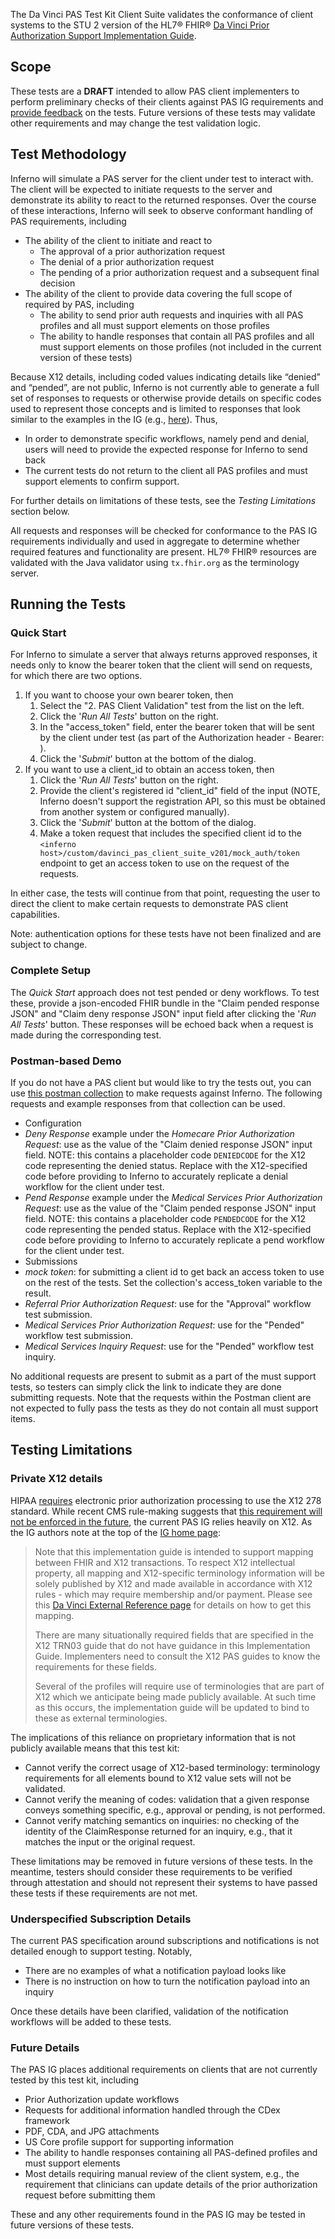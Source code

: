 The Da Vinci PAS Test Kit Client Suite validates the conformance of client
systems to the STU 2 version of the HL7® FHIR®
[Da Vinci Prior Authorization Support Implementation Guide](https://hl7.org/fhir/us/davinci-pas/STU2/).

## Scope

These tests are a **DRAFT** intended to allow PAS client implementers to perform
preliminary checks of their clients against PAS IG requirements and [provide
feedback](https://github.com/inferno-framework/davinci-pas-test-kit/issues)
on the tests. Future versions of these tests may validate other
requirements and may change the test validation logic.

## Test Methodology

Inferno will simulate a PAS server for the client under test to interact with. The client
will be expected to initiate requests to the server and demonstrate its ability to react
to the returned responses. Over the course of these interactions,
Inferno will seek to observe conformant handling of PAS requirements, including
- The ability of the client to initiate and react to
    - The approval of a prior authorization request
    - The denial of a prior authorization request
    - The pending of a prior authorization request and a subsequent final decision
- The ability of the client to provide data covering the full scope of required by PAS, including
    - The ability to send prior auth requests and inquiries with all PAS profiles and all must support elements on
    those profiles
    - The ability to handle responses that contain all PAS profiles and all must support elements on those
    profiles (not included in the current version of these tests)

Because X12 details, including coded values indicating details like “denied” and “pended”,
are not public, Inferno is not currently able to generate a full set of responses to requests
or otherwise provide details on specific codes used to represent those concepts
and is limited to responses that look similar to the examples in the IG (e.g., [here](https://hl7.org/fhir/us/davinci-pas/STU2/Bundle-ReferralAuthorizationResponseBundleExample.html)).
Thus,

- In order to demonstrate specific workflows, namely pend and denial, users will need to provide the expected
response for Inferno to send back
- The current tests do not return to the client all PAS profiles and must support elements to confirm support.

For further details on limitations of these tests, see the *Testing Limitations* section below.

All requests and responses will be checked for conformance to the PAS
IG requirements individually and used in aggregate to determine whether
required features and functionality are present. HL7® FHIR® resources are
validated with the Java validator using `tx.fhir.org` as the terminology server.

## Running the Tests

### Quick Start

For Inferno to simulate a server that always returns approved responses, it needs
only to know the bearer token that the client will send on requests, for which there are two options.

1. If you want to choose your own bearer token, then
    1. Select the "2. PAS Client Validation" test from the list on the left.
    2. Click the '*Run All Tests*' button on the right.
    3. In the "access_token" field, enter the bearer token that will be sent by the client under test (as part
        of the Authorization header - Bearer: <provided value>).
    4. Click the '*Submit*' button at the bottom of the dialog.
2. If you want to use a client_id to obtain an access token, then
    1. Click the '*Run All Tests*' button on the right.
    2. Provide the client's registered id "client_id" field of the input (NOTE, Inferno doesn't support the
        registration API, so this must be obtained from another system or configured manually).
    3. Click the '*Submit*' button at the bottom of the dialog.
    4. Make a token request that includes the specified client id to the
        `<inferno host>/custom/davinci_pas_client_suite_v201/mock_auth/token` endpoint to get
        an access token to use on the request of the requests.

In either case, the tests will continue from that point, requesting the user to
direct the client to make certain requests to demonstrate PAS client capabilities.

Note: authentication options for these tests have not been finalized and are subject to change.

### Complete Setup

The *Quick Start* approach does not test pended or deny workflows. To test these, provide a
json-encoded FHIR bundle in the "Claim pended response JSON" and "Claim deny response JSON" input field after
clicking the '*Run All Tests*' button. These responses will be echoed back when a request
is made during the corresponding test.

### Postman-based Demo

If you do not have a PAS client but would like to try the tests out, you can use
[this postman collection](https://raw.githubusercontent.com/inferno-framework/davinci-pas-test-kit/blob/main/config/PAS%20Test%20Kit%20Client%20Test%20Demo.postman_collection.json)
to make requests against Inferno. The following requests and example responses from that collection can be used.

- Configuration
- *Deny Response* example under the *Homecare Prior Authorization Request*: use as the value of the
    "Claim denied response JSON" input field. NOTE: this contains a placeholder code `DENIEDCODE` for the
    X12 code representing the denied status. Replace with the X12-specified code before providing to Inferno
    to accurately replicate a denial workflow for the client under test.
- *Pend Response* example under the *Medical Services Prior Authorization Request*: use as the value of the
    "Claim pended response JSON" input field. NOTE: this contains a placeholder code `PENDEDCODE` for the
    X12 code representing the pended status. Replace with the X12-specified code before providing to Inferno
    to accurately replicate a pend workflow for the client under test.
- Submissions
- *mock token*: for submitting a client id to get back an access token to use on the rest of the tests. Set the
    collection's access_token variable to the result.
- *Referral Prior Authorization Request*: use for the "Approval" workflow test submission.
- *Medical Services Prior Authorization Request*: use for the "Pended" workflow test submission.
- *Medical Services Inquiry Request*: use for the "Pended" workflow test inquiry.

No additional requests are present to submit as a part of the must support tests, so
testers can simply click the link to indicate they are done submitting requests. Note
that the requests within the Postman client are not expected to fully pass the tests as they
do not contain all must support items.

## Testing Limitations

### Private X12 details

HIPAA [requires](https://hl7.org/fhir/us/davinci-pas/STU2/regulations.html) electronic prior authorization
processing to use the X12 278 standard. While recent CMS rule-making suggests that [this requirement
will not be enforced in the future](https://www.cms.gov/newsroom/fact-sheets/cms-interoperability-and-prior-authorization-final-rule-cms-0057-f),
the current PAS IG relies heavily on X12.  As the IG authors note at the
top of the [IG home page](https://hl7.org/fhir/us/davinci-pas/STU2/index.html):

> Note that this implementation guide is intended to support mapping between FHIR and X12 transactions. To respect
> X12 intellectual property, all mapping and X12-specific terminology information will be solely published by X12
> and made available in accordance with X12 rules - which may require membership and/or payment. Please see this
> [Da Vinci External Reference page](https://confluence.hl7.org/display/DVP/Da+Vinci+Reference+to+External+Standards+and+Terminologies)
> for details on how to get this mapping.
>
> There are many situationally required fields that are specified in the X12 TRN03 guide that do not have guidance
> in this Implementation Guide. Implementers need to consult the X12 PAS guides to know the requirements for these
> fields.
>
> Several of the profiles will require use of terminologies that are part of X12 which we anticipate being made
> publicly available. At such time as this occurs, the implementation guide will be updated to bind to these as
> external terminologies.

The implications of this reliance on proprietary information that is not publicly available means that this test
kit:

- Cannot verify the correct usage of X12-based terminology: terminology requirements for all elements bound to X12
value sets will not be validated.
- Cannot verify the meaning of codes: validation that a given response conveys something specific, e.g., approval
or pending, is not performed.
- Cannot verify matching semantics on inquiries: no checking of the identity of the ClaimResponse returned for an
inquiry, e.g., that it matches the input or the original request.

These limitations may be removed in future versions of these tests. In the meantime, testers should consider these
requirements to be verified through attestation and should not represent their systems to have passed these tests
if these requirements are not met.

### Underspecified Subscription Details

The current PAS specification around subscriptions and notifications
is not detailed enough to support testing. Notably,
- There are no examples of what a notification payload looks like
- There is no instruction on how to turn the notification payload into an inquiry

Once these details have been clarified, validation of the notification workflows
will be added to these tests.

### Future Details

The PAS IG places additional requirements on clients that are not currently tested by this test kit, including

- Prior Authorization update workflows
- Requests for additional information handled through the CDex framework
- PDF, CDA, and JPG attachments
- US Core profile support for supporting information
- The ability to handle responses containing all PAS-defined profiles and must support elements
- Most details requiring manual review of the client system, e.g., the requirement that clinicians can update
details of the prior authorization request before submitting them

These and any other requirements found in the PAS IG may be tested in future versions of these tests.
